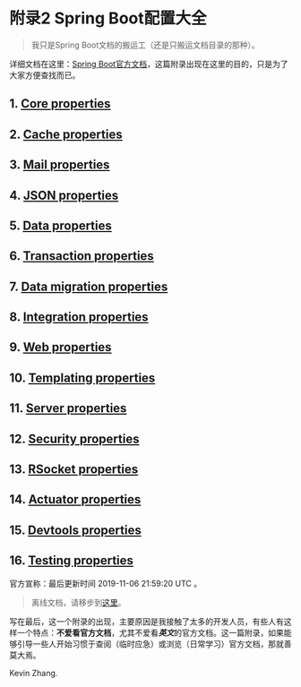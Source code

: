 # 附录2 Spring Boot配置大全

> 我只是Spring Boot文档的搬运工（还是只搬运文档目录的那种）。

详细文档在这里：[Spring Boot官方文档](https://docs.spring.io/spring-boot/docs/current/reference/html/appendix-application-properties.html#common-application-properties)，这篇附录出现在这里的目的，只是为了大家方便查找而已。

## 1. [Core properties](https://docs.spring.io/spring-boot/docs/current/reference/html/appendix-application-properties.html#core-properties)

## 2. [Cache properties](https://docs.spring.io/spring-boot/docs/current/reference/html/appendix-application-properties.html#cache-properties)

## 3. [Mail properties](https://docs.spring.io/spring-boot/docs/current/reference/html/appendix-application-properties.html#mail-properties)

## 4. [JSON properties](https://docs.spring.io/spring-boot/docs/current/reference/html/appendix-application-properties.html#json-properties)

## 5. [Data properties](https://docs.spring.io/spring-boot/docs/current/reference/html/appendix-application-properties.html#data-properties)

## 6. [Transaction properties](https://docs.spring.io/spring-boot/docs/current/reference/html/appendix-application-properties.html#transaction-properties)

## 7. [Data migration properties](https://docs.spring.io/spring-boot/docs/current/reference/html/appendix-application-properties.html#data-migration-properties)

## 8. [Integration properties](https://docs.spring.io/spring-boot/docs/current/reference/html/appendix-application-properties.html#integration-properties)

## 9. [Web properties](https://docs.spring.io/spring-boot/docs/current/reference/html/appendix-application-properties.html#web-properties)

## 10. [Templating properties](https://docs.spring.io/spring-boot/docs/current/reference/html/appendix-application-properties.html#templating-properties)

## 11. [Server properties](https://docs.spring.io/spring-boot/docs/current/reference/html/appendix-application-properties.html#server-properties)

## 12. [Security properties](https://docs.spring.io/spring-boot/docs/current/reference/html/appendix-application-properties.html#security-properties)

## 13. [RSocket properties](https://docs.spring.io/spring-boot/docs/current/reference/html/appendix-application-properties.html#rsocket-properties)

## 14. [Actuator properties](https://docs.spring.io/spring-boot/docs/current/reference/html/appendix-application-properties.html#actuator-properties)

## 15. [Devtools properties](https://docs.spring.io/spring-boot/docs/current/reference/html/appendix-application-properties.html#devtools-properties)

## 16. [Testing properties](https://docs.spring.io/spring-boot/docs/current/reference/html/appendix-application-properties.html#testing-properties)

官方宣称：最后更新时间 2019-11-06 21:59:20 UTC 。

> 离线文档，请移步到[这里](https://repo.spring.io/release/org/springframework/boot/spring-boot-docs/2.2.1.RELEASE/)。

写在最后，这一个附录的出现，主要原因是我接触了太多的开发人员，有些人有这样一个特点：**不爱看官方文档**，尤其不爱看***英文***的官方文档。这一篇附录，如果能够引导一些人开始习惯于查阅（临时应急）或浏览（日常学习）官方文档，那就善莫大焉。



Kevin Zhang.